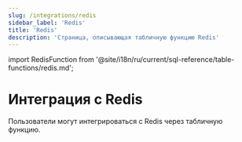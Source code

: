```yaml
---
slug: /integrations/redis
sidebar_label: 'Redis'
title: 'Redis'
description: 'Страница, описывающая табличную функцию Redis'
---
```


import RedisFunction from '@site/i18n/ru/current/sql-reference/table-functions/redis.md';


# Интеграция с Redis

Пользователи могут интегрироваться с Redis через табличную функцию. 

<RedisFunction/>
